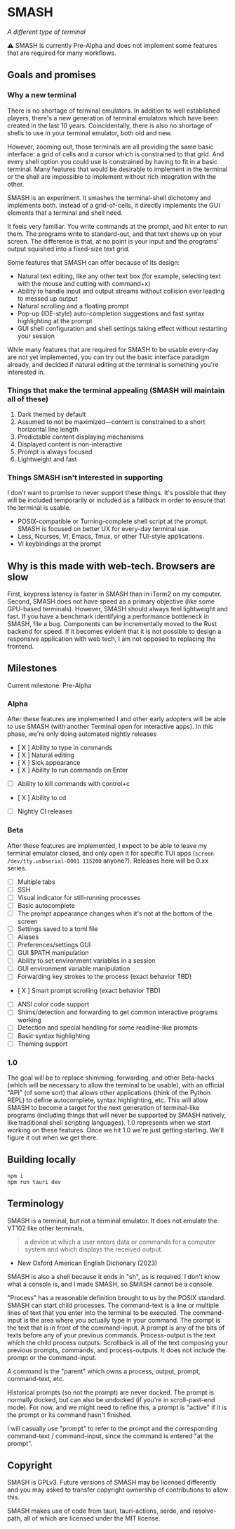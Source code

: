 # SMASH
*A different type of terminal*

⚠️ SMASH is currently Pre-Alpha and does not implement some features that are required for many workflows.

## Goals and promises

### Why a new terminal
There is no shortage of terminal emulators. In addition to well established players, there's a new generation of terminal emulators which have been created in the last 10 years. Coincidentally, there is also no shortage of shells to use in your terminal emulator, both old and new.

However, zooming out, those terminals are all providing the same basic interface: a grid of cells and a cursor which is constrained to that grid. And every shell option you could use is constrained by having to fit in a basic terminal. Many features that would be desirable to implement in the terminal or the shell are impossible to implement without rich integration with the other.

SMASH is an experiment. It smashes the terminal-shell dichotomy and implements both. Instead of a grid-of-cells, it directly implements the GUI elements that a terminal and shell need.

It feels very familiar. You write commands at the prompt, and hit enter to run them. The programs write to standard-out, and that text shows up on your screen. The difference is that, at no point is your input and the programs' output squished into a fixed-size text grid.

Some features that SMASH can offer because of its design:
* Natural text editing, like any other text box (for example, selecting text with the mouse and cutting with command+x)
* Ability to handle input and output streams without collision ever leading to messed up output
* Natural scrolling and a floating prompt
* Pop-up (IDE-style) auto-completion suggestions and fast syntax highlighting at the prompt
* GUI shell configuration and shell settings taking effect without restarting your session

While many features that are required for SMASH to be usable every-day are not yet implemented, you can try out the basic interface paradigm already, and decided if natural editing at the terminal is something you're interested in.

### Things that make the terminal appealing (SMASH will maintain all of these)

1. Dark themed by default
2. Assumed to not be maximized—content is constrained to a short horizontal line length
3. Predictable content displaying mechanisms
4. Displayed content is non-interactive
5. Prompt is always focused
6. Lightweight and fast

### Things SMASH isn't interested in supporting
I don't want to promise to never support these things. It's possible that they will be included temporarily or included as a fallback in order to ensure that the terminal is usable.
* POSIX-compatible or Turning-complete shell script at the prompt. SMASH is focused on better UX for every-day terminal use. 
* Less, Ncurses, VI, Emacs, Tmux, or other TUI-style applications.
* VI keybindings at the prompt

## Why is this made with web-tech. Browsers are slow
First, keypress latency is faster in SMASH than in iTerm2 on my computer.
Second, SMASH does not have speed as a primary objective (like some GPU-based terminals). However, SMASH should always feel lightweight and fast. If you have a benchmark identifying a performance bottleneck in SMASH, file a bug. Components can be incrementally moved to the Rust backend for speed. If it becomes evident that it is not possible to design a responsive application with web tech, I am not opposed to replacing the frontend.

## Milestones

Current milestone: Pre-Alpha

### Alpha
After these features are implemented I and other early adopters will be able to use SMASH (with another Terminal open for interactive apps).
In this phase, we're only doing automated nightly releases

 - [ X ] Ability to type in commands
 - [ X ] Natural editing
 - [ X ] Sick appearance
 - [ X ] Ability to run commands on Enter
 - [   ] Ability to kill commands with control+c
 - [ X ] Ability to cd
 - [   ] Nightly CI releases

### Beta
After these features are implemented, I expect to be able to leave my terminal emulator closed, and only open it for specific TUI apps (`screen /dev/tty.usbserial-0001 115200` anyone?).
Releases here will be 0.xx series.

 - [   ] Multiple tabs
 - [   ] SSH
 - [   ] Visual indicator for still-running processes
 - [   ] Basic autocomplete
 - [   ] The prompt appearance changes when it's not at the bottom of the screen
 - [   ] Settings saved to a toml file
 - [   ] Aliases
 - [   ] Preferences/settings GUI
 - [   ] GUI $PATH manipulation
 - [   ] Ability to set environment variables in a session
 - [   ] GUI environment variable manipulation
 - [   ] Forwarding key strokes to the process (exact behavior TBD)
 - [ X ] Smart prompt scrolling (exact behavior TBD)
 - [   ] ANSI color code support
 - [   ] Shims/detection and forwarding to get common interactive programs working
 - [   ] Detection and special handling for some readline-like prompts
 - [   ] Basic syntax highlighting
 - [   ] Theming support

### 1.0
The goal will be to replace shimming, forwarding, and other Beta-hacks (which will be necessary to allow the terminal to be usable), with an official "API" (of some sort) that allows other applications (think of the Python REPL) to define autocomplete, syntax highlighting, etc. This will allow SMASH to become a target for the next generation of terminal-like programs (including things that will never be supported by SMASH natively, like traditional shell scripting languages).
1.0 represents when we start working on these features. Once we hit 1.0 we're just getting starting.
We'll figure it out when we get there. 

## Building locally
```
npm i
npm run tauri dev
```

## Terminology
SMASH is a terminal, but not a terminal emulator. It does not emulate the VT102 like other terminals.
> a device at which a user enters data or commands for a computer system and which displays the received output.
- New Oxford American English Dictionary (2023)

SMASH is also a shell because it ends in "sh", as is required.
I don't know what a console is, and I made SMASH, so SMASH cannot be a console.

"Process" has a reasonable definition brought to us by the POSIX standard. SMASH can start child processes.
The command-text is a line or multiple lines of text that you enter into the terminal to be executed.
The command-input is the area where you actually type in your command.
The prompt is the text that is in front of the command-input.
A prompt is any of the bits of texts before any of your previous commands.
Process-output is the text which the child process outputs.
Scrollback is all of the text composing your previous prompts, commands, and process-outputs. It does not include the prompt or the command-input.

A command is the "parent" which owns a process, output, prompt, command-text, etc.

Historical prompts (so not the prompt) are never docked.
The prompt is normally docked, but can also be undocked (if you're in scroll-past-end mode).
For now, and we might need to refine this, a prompt is "active" if it is the prompt or its command hasn't finished. 

I will casually use "prompt" to refer to the prompt and the corresponding command-text / command-input, since the command is entered "at the prompt".

## Copyright
SMASH is GPLv3.
Future versions of SMASH may be licensed differently and you may asked to transfer copyright ownership of contributions to allow this.

SMASH makes use of code from tauri, tauri-actions, serde, and resolve-path, all of which are licensed under the MIT license.
